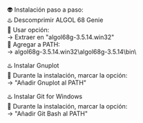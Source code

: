👽 Instalación paso a paso:        
♨️ Descomprimir ALGOL 68 Genie   
🌃 Usar opción:        
→ Extraer en "algol68g-3.5.14.win32\"       
🌃 Agregar a PATH:      
→ algol68g-3.5.14.win32\algol68g-3.5.14\bin\   

♨️ Instalar Gnuplot      
🌃 Durante la instalación, marcar la opción:     
→ "Añadir Gnuplot al PATH"      

♨️ Instalar Git for Windows    
🌃 Durante la instalación, marcar la opción:   
→ "Añadir Git Bash al PATH"   
